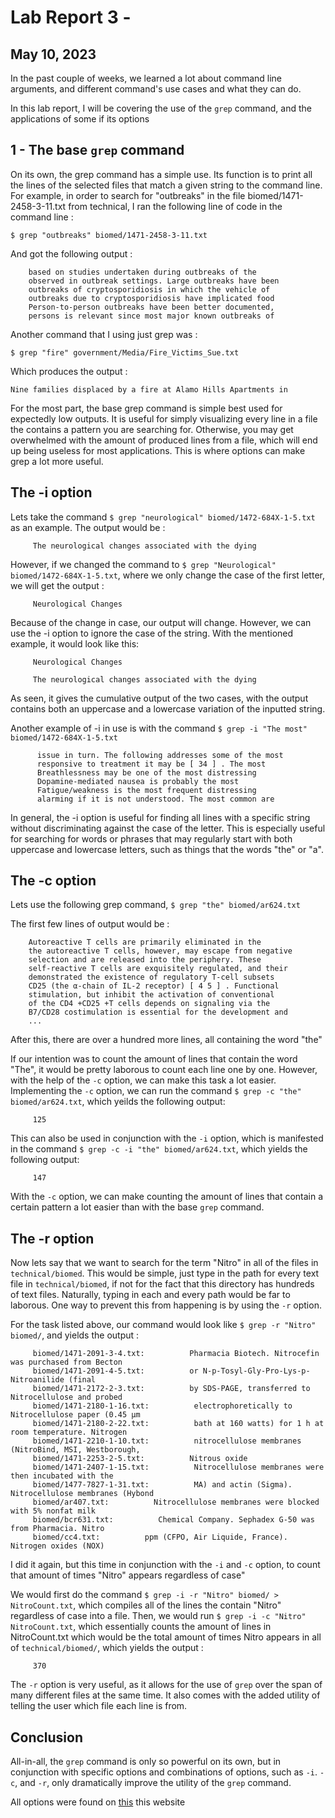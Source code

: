 Lab Report 3 - 
=======
May 10, 2023
---

In the past couple of weeks, we learned a lot about command line arguments, and different command's use cases and what they can do.

In this lab report, I will be covering the use of the `grep` command, and the applications of some if its options



1 - The base `grep` command
---
On its own, the grep command has a simple use. Its function is to print all the lines of the selected files that match a given string to the command line. For example, in order to search for "outbreaks" in the file biomed/1471-2458-3-11.txt from technical, I ran the following line of code in the command line :

`$ grep "outbreaks" biomed/1471-2458-3-11.txt`

And got the following output :
        
        based on studies undertaken during outbreaks of the
        observed in outbreak settings. Large outbreaks have been       
        outbreaks of cryptosporidiosis in which the vehicle of     
        outbreaks due to cryptosporidiosis have implicated food        
        Person-to-person outbreaks have been better documented,        
        persons is relevant since most major known outbreaks of

Another command that I using just grep was :

`$ grep "fire" government/Media/Fire_Victims_Sue.txt`

Which produces the output :

`Nine families displaced by a fire at Alamo Hills Apartments in`

For the most part, the base grep command is simple best used for expectedly low outputs. It is useful for simply visualizing every line in a file the contains a pattern you are searching for. Otherwise, you may get overwhelmed with the amount of produced lines from a file, which will end up being useless for most applications. This is where options can make grep a lot more useful.

The -i option
---

Lets take the command `$ grep "neurological" biomed/1472-684X-1-5.txt` as an example. The output would be :

         The neurological changes associated with the dying

However, if we changed the command to `$ grep "Neurological" biomed/1472-684X-1-5.txt`, where we only change the case of the first letter, we will get the output : 

         Neurological Changes

Because of the change in case, our output will change. However, we can use the -i option to ignore the case of the string. With the mentioned example, it would look like this: 

         Neurological Changes
          
         The neurological changes associated with the dying


As seen, it gives the cumulative output of the two cases, with the output contains both an uppercase and a lowercase variation of the inputted string.

Another example of -i in use is with the command `$ grep -i "The most" biomed/1472-684X-1-5.txt`

          issue in turn. The following addresses some of the most
          responsive to treatment it may be [ 34 ] . The most          
          Breathlessness may be one of the most distressing          
          Dopamine-mediated nausea is probably the most          
          Fatigue/weakness is the most frequent distressing          
          alarming if it is not understood. The most common are


In general, the -i option is useful for finding all lines with a specific string without discriminating against the case of the letter. This is especially useful for searching for words or phrases that may regularly start with both uppercase and lowercase letters, such as things that the words "the" or "a".

The -c option
---

Lets use the following grep command, `$ grep "the" biomed/ar624.txt` 

The first few lines of output would be : 

        Autoreactive T cells are primarily eliminated in the
        the autoreactive T cells, however, may escape from negative
        selection and are released into the periphery. These
        self-reactive T cells are exquisitely regulated, and their
        demonstrated the existence of regulatory T-cell subsets
        CD25 (the α-chain of IL-2 receptor) [ 4 5 ] . Functional
        stimulation, but inhibit the activation of conventional
        of the CD4 +CD25 +T cells depends on signaling via the
        B7/CD28 costimulation is essential for the development and
        ...
         
After this, there are over a hundred more lines, all containing the word "the"
  
If our intention was to count the amount of lines that contain the word "The", it would be pretty laborous to count each line one by one. However, with the help of the `-c` option, we can make this task a lot easier. Implementing the `-c` option, we can run the command `$ grep -c "the" biomed/ar624.txt`, which yeilds the following output:

         125
         
This can also be used in conjunction with the `-i` option, which is manifested in the command `$ grep -c -i "the" biomed/ar624.txt`, which yields the following output:

         147
         
With the `-c` option, we can make counting the amount of lines that contain a certain pattern a lot easier than with the base `grep` command. 

The -r option
--
Now lets say that we want to search for the term "Nitro" in all of the files in `technical/biomed`. This would be simple, just type in the path for every text file in `technical/biomed`, if not for the fact that this directory has hundreds of text files. Naturally, typing in each and every path would be far to laborous. One way to prevent this from happening is by using the `-r` option.

For the task listed above, our command would look like `$ grep -r "Nitro" biomed/`, and yields the output : 

         biomed/1471-2091-3-4.txt:          Pharmacia Biotech. Nitrocefin was purchased from Becton
         biomed/1471-2091-4-5.txt:          or N-p-Tosyl-Gly-Pro-Lys-p-Nitroanilide (final
         biomed/1471-2172-2-3.txt:          by SDS-PAGE, transferred to Nitrocellulose and probed
         biomed/1471-2180-1-16.txt:          electrophoretically to Nitrocellulose paper (0.45 μm
         biomed/1471-2180-2-22.txt:          bath at 160 watts) for 1 h at room temperature. Nitrogen
         biomed/1471-2210-1-10.txt:          nitrocellulose membranes (NitroBind, MSI, Westborough,
         biomed/1471-2253-2-5.txt:          Nitrous oxide
         biomed/1471-2407-1-15.txt:          Nitrocellulose membranes were then incubated with the
         biomed/1477-7827-1-31.txt:          MA) and actin (Sigma). Nitrocellulose membranes (Hybond
         biomed/ar407.txt:          Nitrocellulose membranes were blocked with 5% nonfat milk
         biomed/bcr631.txt:          Chemical Company. Sephadex G-50 was from Pharmacia. Nitro
         biomed/cc4.txt:          ppm (CFPO, Air Liquide, France). Nitrogen oxides (NOX)
         
I did it again, but this time in conjunction with the `-i` and `-c` option, to count that amount of times "Nitro" appears regardless of case"

We would first do the command `$ grep -i -r "Nitro" biomed/ > NitroCount.txt`, which compiles all of the lines the contain "Nitro" regardless of case into a file. Then, we would run `$ grep -i -c "Nitro" NitroCount.txt`, which essentially counts the amount of lines in NitroCount.txt which would be the total amount of times Nitro appears in all of `technical/biomed/`, which yields the output :

         370

The `-r` option is very useful, as it allows for the use of `grep` over the span of many different files at the same time. It also comes with the added utility of telling the user which file each line is from.

Conclusion
---

All-in-all, the `grep` command is only so powerful on its own, but in conjunction with specific options and combinations of options, such as `-i`. `-c`, and `-r`, only dramatically improve the utility of the `grep` command. 

All options were found on [this](https://geekflare.com/grep-command-examples/#:~:text=16%20grep%20Command%20Examples%20to%20Help%20You%20in,...%208%20Limit%20grep%20Output%20...%20More%20items)	this website
